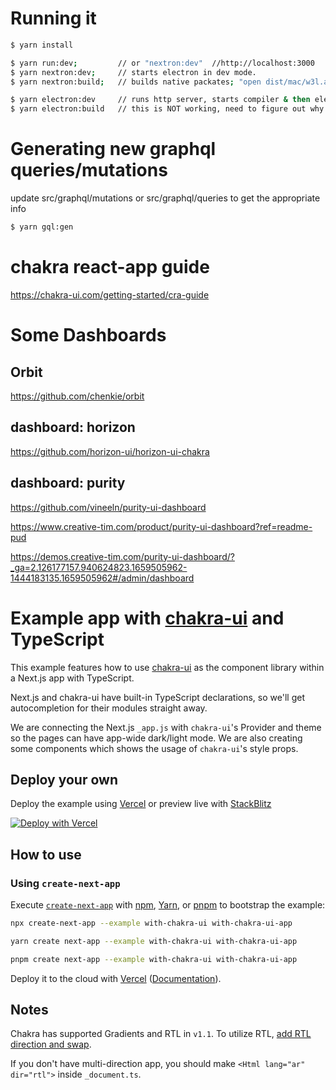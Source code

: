
# Running it

```bash
$ yarn install

```
```bash
$ yarn run:dev;         // or "nextron:dev"  //http://localhost:3000 
$ yarn nextron:dev;     // starts electron in dev mode.
$ yarn nextron:build;   // builds native packates; "open dist/mac/w3l.app"

$ yarn electron:dev     // runs http server, starts compiler & then electron app;
$ yarn electron:build   // this is NOT working, need to figure out why in spare time.
```

# Generating new graphql queries/mutations

update src/graphql/mutations or src/graphql/queries to get the appropriate info
```bash
$ yarn gql:gen
```




# chakra react-app guide
https://chakra-ui.com/getting-started/cra-guide

# Some Dashboards

## Orbit
https://github.com/chenkie/orbit

## dashboard: horizon
https://github.com/horizon-ui/horizon-ui-chakra

## dashboard: purity

https://github.com/vineeln/purity-ui-dashboard

https://www.creative-tim.com/product/purity-ui-dashboard?ref=readme-pud

https://demos.creative-tim.com/purity-ui-dashboard/?_ga=2.126177157.940624823.1659505962-1444183135.1659505962#/admin/dashboard

# Example app with [chakra-ui](https://github.com/chakra-ui/chakra-ui) and TypeScript

This example features how to use [chakra-ui](https://github.com/chakra-ui/chakra-ui) as the component library within a Next.js app with TypeScript.

Next.js and chakra-ui have built-in TypeScript declarations, so we'll get autocompletion for their modules straight away.

We are connecting the Next.js `_app.js` with `chakra-ui`'s Provider and theme so the pages can have app-wide dark/light mode. We are also creating some components which shows the usage of `chakra-ui`'s style props.

## Deploy your own

Deploy the example using [Vercel](https://vercel.com?utm_source=github&utm_medium=readme&utm_campaign=next-example) or preview live with [StackBlitz](https://stackblitz.com/github/vercel/next.js/tree/canary/examples/with-chakra-ui)

[![Deploy with Vercel](https://vercel.com/button)](https://vercel.com/new/git/external?repository-url=https://github.com/vercel/next.js/tree/canary/examples/with-chakra-ui-typescript&project-name=with-chakra-ui&repository-name=with-chakra-ui)

## How to use

### Using `create-next-app`

Execute [`create-next-app`](https://github.com/vercel/next.js/tree/canary/packages/create-next-app) with [npm](https://docs.npmjs.com/cli/init), [Yarn](https://yarnpkg.com/lang/en/docs/cli/create/), or [pnpm](https://pnpm.io) to bootstrap the example:

```bash
npx create-next-app --example with-chakra-ui with-chakra-ui-app
```

```bash
yarn create next-app --example with-chakra-ui with-chakra-ui-app
```

```bash
pnpm create next-app --example with-chakra-ui with-chakra-ui-app
```

Deploy it to the cloud with [Vercel](https://vercel.com/new?utm_source=github&utm_medium=readme&utm_campaign=next-example) ([Documentation](https://nextjs.org/docs/deployment)).

## Notes

Chakra has supported Gradients and RTL in `v1.1`. To utilize RTL, [add RTL direction and swap](https://chakra-ui.com/docs/features/rtl-support).

If you don't have multi-direction app, you should make `<Html lang="ar" dir="rtl">` inside `_document.ts`.
